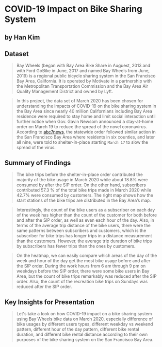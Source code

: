 # COVID-19 Impact on Bike Sharing System
## by Han Kim


## Dataset

> Bay Wheels (began with Bay Area Bike Share in Auguest, 2013 and with Ford GoBike in June, 2017 and named Bay Wheels from June, 2019) is a regional public bicycle sharing system in the San Francisco Bay Area, California. It is operated by Motivate in a partnership with the Metropolitan Transportation Commission and the Bay Area Air Quality Management District and owned by Lyft.

> In this project, the data set of March 2020 has been chosen for understanding the impacts of COVID-19 on the bike sharing system in the Bay Area since nearly 40 million Californians including Bay Area residence were required to stay home and limit social interaction until further notice when Gov. Gavin Newsom announced a stay-at-home order on March 19 to reduce the spread of the novel coronavirus. According to [abc7news](https://abc7news.com/shelter-in-place-extended-bay-area-extends-stay-at-home-6-counties/6019152/), the statewide order followed similar action in the San Francisco Bay Area where residents in six counties, and later all nine, were told to shelter-in-place starting `March 17` to slow the spread of the virus.


## Summary of Findings

> The bike trips before the shelter-in-place order contributed the majority of the bike usage in March 2020 while about 18.8% were consumed by after the SIP order. On the other hand, subscribers contributed 57.3 % of the total bike trips made in March 2020 while 42.7% were consumed by customers. The right map shows how the start stations of the bike trips are distributed in the Bay Area’s map.

> Interestingly, the count of the bike users as a subscriber on each day of the week has higher than the count of the customer for both before and after the SIP order, as well as even each hour of the day. Also, in terms of the average trip distance of the bike users, there were the same patterns between subscribers and customers, which is the subscriber for bike trips has longer trips in a distance measurement than the customers. However, the average trip duration of bike trips by subscribers has fewer trips than the ones by customers. 

> On the heatmap, we can easily compare which areas of the day of the week and hour of the day get the most bike usage before and after the SIP order. During the work hours from 6 am through 9 pm on weekdays before the SIP order, there were some bike users in Bay Area, but the count of bike trips remarkably was reduced after the SIP order. Also, the count of the recreation bike trips on Sundays was reduced after the SIP order.

## Key Insights for Presentation

> Let's take a look on how COVID-19 impact on a bike sharing system using Bay Wheels bike data on March 2020, especially difference of bike usages by different users types, different weekday vs weekend pattern, different hour of the day pattern, different bike rental duration, and different bike rental distance according to their own purposes of the bike sharing system on the San Francisco Bay Area. 